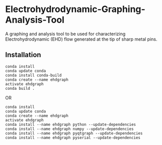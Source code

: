 # Electrohydrodynamic-Graphing-Analysis-Tool
A graphing and analysis tool to be used for characterizing Electrohydrodynamic (EHD) flow generated 
at the tip of sharp metal pins.

## Installation
```
conda install
conda update conda
conda install conda-build
conda create --name ehdgraph
activate ehdgraph
conda build .
```

OR

```
conda install
conda update conda
conda create --name ehdgraph
activate ehdgraph
conda install --name ehdgraph python --update-dependencies
conda install --name ehdgraph numpy --update-dependencies
conda install --name ehdgraph pyqtgraph --update-dependencies
conda install --name ehdgraph pyserial --update-dependencies
```